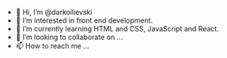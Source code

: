 - 👋 Hi, I’m @darkoilievski
- 👀 I’m interested in front end development.
- 🌱 I’m currently learning HTML and CSS, JavaScript and React.
- 💞️ I’m looking to collaborate on ...
- 📫 How to reach me ...

<!---
cllinkz/cllinkz is a ✨ special ✨ repository because its `README.md` (this file) appears on your GitHub profile.
You can click the Preview link to take a look at your changes.
--->

